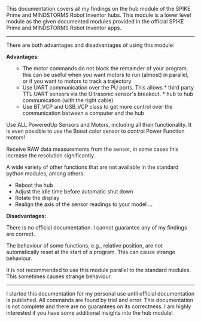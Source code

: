 <style type='text/css'> 
ul.index_list{list-style-type: circle; margin-left: 20px; margin-top:0;}
</style>

This documentation covers all my findings on the hub module of the SPIKE Prime and MINDSTORMS Robot Inventor hubs. This module is a lower level module as the given documented modules provided in the official SPIKE Prime and MINDSTORMS Robot Inventor apps. 

---

There are both advantages and disadvantages of using this module:

__Advantages:__

<ul class='index_list'>
   <li>The motor commands do not block the remainder of your program, this can be useful when you want motors to run (almost) in parallel, or if you want to motors to track a trajectory
   </li>
   <li> Use UART communication over the PU ports. This allows
      *  third party TTL UART sensors via the Ultrasonic sensor's breakout.  
      *  hub to hub communication  (with the right cable)
   </li>
   <li>
      Use BT_VCP and USB_VCP class to get more control over the communication between a computer and the hub  
   </li>
</ul>


Use ALL PoweredUp Sensors and Motors, including all their functionality. It is even possible to use the Boost color sensor to control Power Function motors!

Receive RAW data measurements from the sensor, in some cases this increase the resolution significantly.  

A wide variety of other functions that are not available in the standard python modules, among others: 

   *  Reboot the hub  
   *  Adjust the idle time before automatic shut down  
   *  Rotate the display 
   *  Realign the axis of the sensor readings to your model 
   ...


__Disadvantages:__

There is no official documentation. I cannot guarantee any of my findings are correct.  

The behaviour of some functions, e.g., relative position, are not automatically reset at the start of a program. This can cause strange behaviour.  

It is not recommended to use this module parallel to the standard modules. This sometimes causes strange behaviour.

---

I started this documentation for my personal use until official documentation is published. All commands are found by trial and error. This documentation is not complete and there are no guarantees on its correctness. I am highly interested if you have some additional insights into the hub module!

